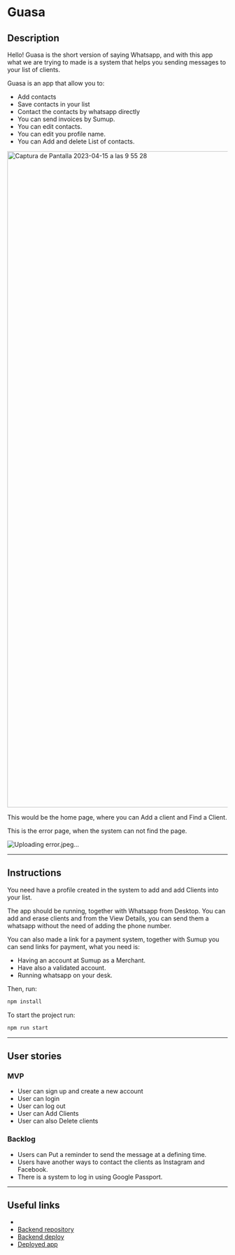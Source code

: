 # Guasa

## Description

Hello! Guasa is the short version of saying Whatsapp, and with this app what we are trying to made is a system that helps you sending messages to your list of clients.

Guasa is an app that allow you to: 
- Add contacts
- Save contacts in your list
- Contact the contacts by whatsapp directly
- You can send invoices by Sumup.
- You can edit contacts.
- You can edit you profile name.
- You can Add and delete List of contacts.


<img width="1500" alt="Captura de Pantalla 2023-04-15 a las 9 55 28" src="https://user-images.githubusercontent.com/90271858/232197533-ab647e11-1427-4bd6-9638-7265f7a06ef4.png">

This would be the home page, where you can Add a client and Find a Client. 

This is the error page, when the system can not find the page.

![Uploading error.jpeg…]()


---
## Instructions

You need have a profile created in the system to add and add Clients into your list.

The app should be running, together with Whatsapp from Desktop. You can add and erase clients and from the View Details, you can send them a whatsapp without the need of adding the phone number. 

You can also made a link for a payment system, together with Sumup you can send links for payment, what you need is: 
  - Having an account at Sumup as a Merchant. 
  - Have also a validated account. 
  - Running whatsapp on your desk. 




Then, run:
```bash 
npm install
```

To start the project run:
```bash
npm run start
```

---
## User stories 

### MVP

- User can sign up and create a new account
- User can login
- User can log out
- User can Add Clients
- User can also Delete clients

### Backlog

- Users can Put a reminder to send the message at a defining time.
- Users have another ways to contact the clients as Instagram and Facebook. 
- There is a system to log in using Google Passport.

---

## Useful links

- 
- [Backend repository]( https://github.com/albertomenen/project-guasa )
- [Backend deploy]( https://fly.io/apps/guasa )
- [Deployed app]( https://app.netlify.com/sites/guasa/deploys/641ef062aa6fd2312aec42ca )



